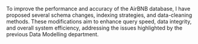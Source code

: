 To improve the performance and accuracy of the AirBNB database, I have proposed several schema changes, indexing strategies, and data-cleaning methods. These modifications aim to enhance query speed, data integrity, and overall system efficiency, addressing the issues highlighted by the previous Data Modelling department.
